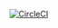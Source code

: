 [![CircleCI](https://dl.circleci.com/status-badge/img/gh/JENNY-257/learn-express/tree/ft-node-endpoints.svg?style=svg)](https://dl.circleci.com/status-badge/redirect/gh/JENNY-257/learnExpress/tree/blog-testing)